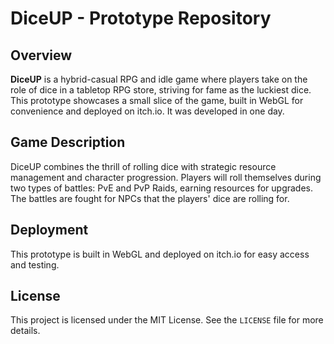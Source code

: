 # DiceUP - Prototype Repository

## Overview

**DiceUP** is a hybrid-casual RPG and idle game where players take on the role of dice in a tabletop RPG store, striving
for fame as the luckiest dice. This prototype showcases a small slice of the game, built in WebGL for convenience and
deployed on itch.io. It was developed in one day.

## Game Description

DiceUP combines the thrill of rolling dice with strategic resource management and character progression. Players will
roll themselves during two types of battles: PvE and PvP Raids, earning resources for upgrades. The battles are fought
for NPCs that the players' dice are rolling for.


## Deployment

This prototype is built in WebGL and deployed on itch.io for easy access and testing.

## License

This project is licensed under the MIT License. See the `LICENSE` file for more details.